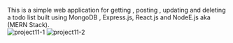 This is a simple web application for getting , posting , updating and deleting a todo list built using MongoDB , Express.js, React.js and NodeE.js aka (MERN Stack).  
![project11-1](https://user-images.githubusercontent.com/81483016/201907628-5553a343-87bd-4ade-aca6-3dc5ff5c0d5a.jpg)
![project11-2](https://user-images.githubusercontent.com/81483016/201907635-3af718a0-abf9-483e-9787-37449d5b142a.jpg)
